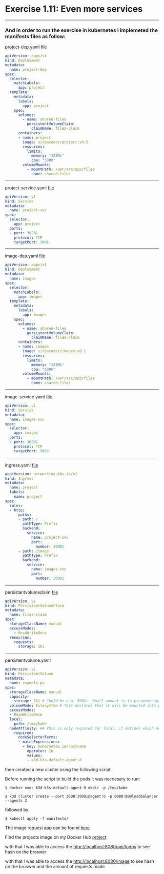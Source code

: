 # Exercise 1.11: Even more services
___
### And in order to run the exercise in kubernetes I implemeted the manifests files as follow:
project-dep.yaml [file](./manifests/project-dep.yaml)
```yaml
apiVersion: apps/v1
kind: Deployment
metadata:
  name: project-dep
spec:
  selector:
    matchLabels:
      app: project
  template:
    metadata:
      labels:
        app: project
    spec:
      volumes:
        - name: shared-files
          persistentVolumeClaim:
            claimName: files-claim
      containers:
      - name: project
        image: sirpacoder/project:v0.5
        resources:
          limits:
            memory: "128Mi"
            cpu: "500m"
        volumeMounts:
          - mountPath: /usr/src/app/files
            name: shared-files
```
___
project-service.yaml [file](./manifests/project-serv.yaml)
```yaml
apiVersion: v1
kind: Service
metadata:
  name: project-svc
spec:
  selector:
    app: project
  ports:
  - port: 30081
    protocol: TCP
    targetPort: 3001
```
___
image-dep.yaml [file](./manifests/images-dep.yaml)
```yaml
apiVersion: apps/v1
kind: Deployment
metadata:
  name: images
spec:
  selector:
    matchLabels:
      app: images
  template:
    metadata:
      labels:
        app: images
    spec:
      volumes:
        - name: shared-files
          persistentVolumeClaim:
            claimName: files-claim
      containers:
      - name: images
        image: sirpacoder/images:v0.1
        resources:
          limits:
            memory: "128Mi"
            cpu: "500m"
        volumeMounts:
          - mountPath: /usr/src/app/files
            name: shared-files
```
___
image-service.yaml [file](./manifests/images-serv.yaml)
```yaml
apiVersion: v1
kind: Service
metadata:
  name: images-svc
spec:
  selector:
    app: images
  ports:
  - port: 30081
    protocol: TCP
    targetPort: 3002
```
___
ingress.yaml [file](./manifests/ingress.yaml)
```yaml
aapiVersion: networking.k8s.io/v1
kind: Ingress
metadata:
  name: project
  labels:
    name: project
spec:
  rules:
  - http:
      paths:
      - path: /
        pathType: Prefix
        backend:
          service:
            name: project-svc
            port: 
              number: 30081
      - path: /image
        pathType: Prefix
        backend:
          service:
            name: images-svc
            port: 
              number: 30081
```
___
persistantvolumeclaim [file](./manifests/persistentvolumeclaim.yaml)
```yaml
apiVersion: v1
kind: PersistentVolumeClaim
metadata:
  name: files-claim
spec:
  storageClassName: manual
  accessModes:
    - ReadWriteOnce
  resources:
    requests:
      storage: 1Gi
```
___
persistentvolume.yaml
```yaml
apiVersion: v1
kind: PersistentVolume
metadata:
  name: example-pv
spec:
  storageClassName: manual
  capacity:
    storage: 1Gi # Could be e.q. 500Gi. Small amount is to preserve space when testing locally
  volumeMode: Filesystem # This declares that it will be mounted into pods as a directory
  accessModes:
  - ReadWriteOnce
  local:
    path: /tmp/kube
  nodeAffinity: ## This is only required for local, it defines which nodes can access it
    required:
      nodeSelectorTerms:
      - matchExpressions:
        - key: kubernetes.io/hostname
          operator: In
          values:
          - k3d-k3s-default-agent-0
```

then created a new cluster using the following script

Before running the script to build the pods it was neccesary to run:
```
$ docker exec k3d-k3s-default-agent-0 mkdir -p /tmp/kube
```

```
$ k3d cluster create --port 3000:30081@agent:0 -p 8080:80@loadbalancer --agents 2
```
followed by
```
$ kubectl apply -f manifests/
```

The image request app can be found [here](https://hub.docker.com/r/sirpacoder/images)

Find the projects image on my Docker Hub [project](https://hub.docker.com/r/sirpacoder/project)


with that I was able to access the [http://localhost:8080/api/todos](http://localhost:8080/api/todos) to see hash on the broswer

with that I was able to access the [http://localhost:8080/image](http://localhost:8080/image) to see hash on the broswer and the amount of requests made

